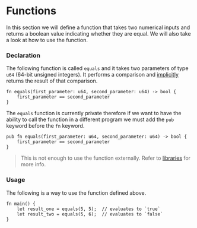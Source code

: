 # Functions

In this section we will define a function that takes two numerical inputs and returns a boolean value indicating whether they are equal. We will also take a look at how to use the function.

### Declaration

The following function is called `equals` and it takes two parameters of type `u64` (64-bit unsigned integers). It performs a comparison and [implicitly](./return/implicit.md) returns the result of that comparison.

```sway
fn equals(first_parameter: u64, second_parameter: u64) -> bool {
    first_parameter == second_parameter
}
```

The `equals` function is currently private therefore if we want to have the ability to call the function in a different program we must add the `pub` keyword before the `fn` keyword.

```sway
pub fn equals(first_parameter: u64, second_parameter: u64) -> bool {
    first_parameter == second_parameter
}
```

> This is not enough to use the function externally. Refer to [libraries](../program-types/library.md) for more info.

### Usage

The following is a way to use the function defined above.

```sway
fn main() {
    let result_one = equals(5, 5);  // evaluates to `true`
    let result_two = equals(5, 6);  // evaluates to `false`
}
```
